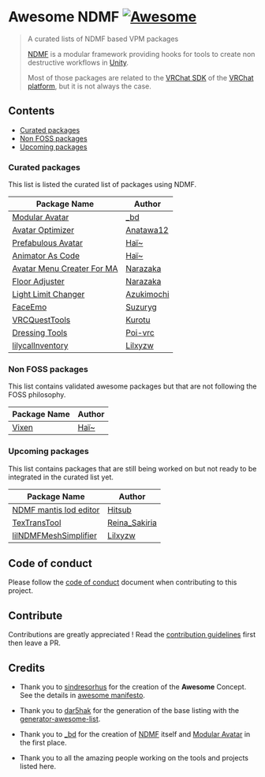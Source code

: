 # Awesome NDMF [![Awesome](https://awesome.re/badge.svg)](https://awesome.re)

> A curated lists of NDMF based VPM packages
>
> [NDMF](https://github.com/bdunderscore/ndmf) is a modular framework providing hooks for tools to create non destructive workflows in [Unity](https://unity.com).
>
> Most of those packages are related to the [VRChat SDK](https://github.com/vrchat/packages) of the [VRChat platform](https://vrchat.com), but it is not always the case.

## Contents

- [Curated packages](#curated-packages)
- [Non FOSS packages](#non-foss-packages)
- [Upcoming packages](#non-foss-packages)

### Curated packages

This list is listed the curated list of packages using NDMF.

| Package Name | Author |
| --- | --- |
| [Modular Avatar](https://github.com/bdunderscore/modular-avatar) | [_bd](https://github.com/bdunderscore) |
| [Avatar Optimizer](https://github.com/anatawa12/AvatarOptimizer) | [Anatawa12](https://github.com/anatawa12) |
| [Prefabulous Avatar](https://github.com/hai-vr/prefabulous-avatar) | [Haï~](https://github.com/hai-vr) |
| [Animator As Code](https://github.com/hai-vr/animator-as-code-vrchat) | [Haï~](https://github.com/hai-vr) |
| [Avatar Menu Creater For MA](https://github.com/Narazaka/AvatarMenuCreaterForMA) | [Narazaka](https://github.com/Narazaka) |
| [Floor Adjuster](https://github.com/Narazaka/FloorAdjuster) | [Narazaka](https://github.com/Narazaka) |
| [Light Limit Changer](https://github.com/Azukimochi/LightLimitChangerForMA) | [Azukimochi](https://github.com/Azukimochi) |
| [FaceEmo](https://github.com/suzuryg/face-emo) | [Suzuryg](https://github.com/suzuryg) |
| [VRCQuestTools](https://github.com/kurotu/VRCQuestTools) | [Kurotu](https://github.com/kurotu) |
| [Dressing Tools](https://github.com/poi-vrc/DressingTools) | [Poi-vrc](https://github.com/poi-vrc) |
| [lilycalInventory](https://github.com/lilxyzw/lilycalInventory) | [Lilxyzw](https://github.com/lilxyzw) |

### Non FOSS packages

This list contains validated awesome packages but that are not following the FOSS philosophy.

| Package Name | Author |
| --- | --- |
| [Vixen](https://docs.hai-vr.dev/docs/products/vixen) | [Haï~](https://github.com/hai-vr) |

### Upcoming packages

This list contains packages that are still being worked on but not ready to be integrated in the curated list yet.

| Package Name | Author |
| --- | --- |
| [NDMF mantis lod editor](https://github.com/hitsub/ndmf-mantis-lod-editor) | [Hitsub](https://github.com/hitsub) |
| [TexTransTool](https://github.com/ReinaS-64892/TexTransTool) | [Reina_Sakiria](https://github.com/ReinaS-64892) |
| [lilNDMFMeshSimplifier](https://github.com/lilxyzw/lilNDMFMeshSimplifier) | [Lilxyzw](https://github.com/lilxyzw) |

## Code of conduct

Please follow the [code of conduct](CODE_OF_CONDUCT.md) document when contributing to this project.

## Contribute

Contributions are greatly appreciated !
Read the [contribution guidelines](CONTRIBUTING.md) first then leave a PR.

## Credits

- Thank you to [sindresorhus](https://github.com/sindresorhus) for the creation of the **Awesome** Concept.
See the details in [awesome manifesto](https://github.com/sindresorhus/awesome/blob/main/awesome.md).

- Thank you to [dar5hak](https://github.com/dar5hak) for the generation of the base listing with the [generator-awesome-list](https://github.com/dar5hak/generator-awesome-list).

- Thank you to [_bd](https://github.com/bdunderscore) for the creation of [NDMF](https://github.com/bdunderscore/ndmf) itself and [Modular Avatar](https://github.com/bdunderscore/modular-avatar) in the first place.

- Thank you to all the amazing people working on the tools and projects listed here.
